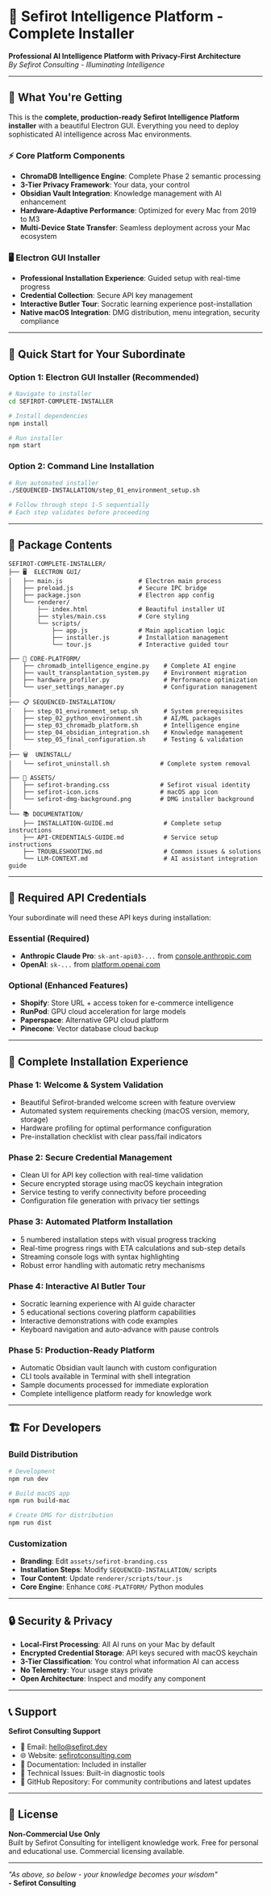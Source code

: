 # 🚀 Sefirot Intelligence Platform - Complete Installer

**Professional AI Intelligence Platform with Privacy-First Architecture**  
*By Sefirot Consulting - Illuminating Intelligence*

---

## 🎯 What You're Getting

This is the **complete, production-ready Sefirot Intelligence Platform installer** with a beautiful Electron GUI. Everything you need to deploy sophisticated AI intelligence across Mac environments.

### ⚡ **Core Platform Components**
- **ChromaDB Intelligence Engine**: Complete Phase 2 semantic processing
- **3-Tier Privacy Framework**: Your data, your control
- **Obsidian Vault Integration**: Knowledge management with AI enhancement
- **Hardware-Adaptive Performance**: Optimized for every Mac from 2019 to M3
- **Multi-Device State Transfer**: Seamless deployment across your Mac ecosystem

### 🖥️ **Electron GUI Installer**
- **Professional Installation Experience**: Guided setup with real-time progress
- **Credential Collection**: Secure API key management
- **Interactive Butler Tour**: Socratic learning experience post-installation
- **Native macOS Integration**: DMG distribution, menu integration, security compliance

---

## 🚀 **Quick Start for Your Subordinate**

### **Option 1: Electron GUI Installer (Recommended)**
```bash
# Navigate to installer
cd SEFIROT-COMPLETE-INSTALLER

# Install dependencies
npm install

# Run installer
npm start
```

### **Option 2: Command Line Installation**
```bash
# Run automated installer
./SEQUENCED-INSTALLATION/step_01_environment_setup.sh

# Follow through steps 1-5 sequentially
# Each step validates before proceeding
```

---

## 📁 **Package Contents**

```
SEFIROT-COMPLETE-INSTALLER/
├── 🖥️  ELECTRON GUI/
│   ├── main.js                     # Electron main process
│   ├── preload.js                  # Secure IPC bridge
│   ├── package.json                # Electron app config
│   └── renderer/
│       ├── index.html              # Beautiful installer UI
│       ├── styles/main.css         # Core styling
│       └── scripts/
│           ├── app.js              # Main application logic
│           ├── installer.js        # Installation management
│           └── tour.js             # Interactive guided tour
│
├── 🧠 CORE-PLATFORM/
│   ├── chromadb_intelligence_engine.py    # Complete AI engine
│   ├── vault_transplantation_system.py    # Environment migration
│   ├── hardware_profiler.py               # Performance optimization
│   └── user_settings_manager.py           # Configuration management
│
├── 📋 SEQUENCED-INSTALLATION/
│   ├── step_01_environment_setup.sh       # System prerequisites
│   ├── step_02_python_environment.sh      # AI/ML packages
│   ├── step_03_chromadb_platform.sh       # Intelligence engine
│   ├── step_04_obsidian_integration.sh    # Knowledge management
│   └── step_05_final_configuration.sh     # Testing & validation
│
├── 🗑️  UNINSTALL/
│   └── sefirot_uninstall.sh              # Complete system removal
│
├── 🎨 ASSETS/
│   ├── sefirot-branding.css              # Sefirot visual identity
│   ├── sefirot-icon.icns                 # macOS app icon
│   └── sefirot-dmg-background.png        # DMG installer background
│
└── 📚 DOCUMENTATION/
    ├── INSTALLATION-GUIDE.md              # Complete setup instructions
    ├── API-CREDENTIALS-GUIDE.md           # Service setup instructions
    ├── TROUBLESHOOTING.md                 # Common issues & solutions
    └── LLM-CONTEXT.md                     # AI assistant integration guide
```

---

## 🔐 **Required API Credentials**

Your subordinate will need these API keys during installation:

### **Essential (Required)**
- **Anthropic Claude Pro**: `sk-ant-api03-...` from [console.anthropic.com](https://console.anthropic.com)
- **OpenAI**: `sk-...` from [platform.openai.com](https://platform.openai.com/api-keys)

### **Optional (Enhanced Features)**
- **Shopify**: Store URL + access token for e-commerce intelligence
- **RunPod**: GPU cloud acceleration for large models
- **Paperspace**: Alternative GPU cloud platform
- **Pinecone**: Vector database cloud backup

---

## 🎯 **Complete Installation Experience**

### **Phase 1: Welcome & System Validation**
- Beautiful Sefirot-branded welcome screen with feature overview
- Automated system requirements checking (macOS version, memory, storage)
- Hardware profiling for optimal performance configuration
- Pre-installation checklist with clear pass/fail indicators

### **Phase 2: Secure Credential Management**
- Clean UI for API key collection with real-time validation
- Secure encrypted storage using macOS keychain integration
- Service testing to verify connectivity before proceeding
- Configuration file generation with privacy tier settings

### **Phase 3: Automated Platform Installation**
- 5 numbered installation steps with visual progress tracking
- Real-time progress rings with ETA calculations and sub-step details
- Streaming console logs with syntax highlighting
- Robust error handling with automatic retry mechanisms

### **Phase 4: Interactive AI Butler Tour**
- Socratic learning experience with AI guide character
- 5 educational sections covering platform capabilities
- Interactive demonstrations with code examples
- Keyboard navigation and auto-advance with pause controls

### **Phase 5: Production-Ready Platform**
- Automatic Obsidian vault launch with custom configuration
- CLI tools available in Terminal with shell integration
- Sample documents processed for immediate exploration
- Complete intelligence platform ready for knowledge work

---

## 🏗️ **For Developers**

### **Build Distribution**
```bash
# Development
npm run dev

# Build macOS app
npm run build-mac

# Create DMG for distribution
npm run dist
```

### **Customization**
- **Branding**: Edit `assets/sefirot-branding.css`
- **Installation Steps**: Modify `SEQUENCED-INSTALLATION/` scripts
- **Tour Content**: Update `renderer/scripts/tour.js`
- **Core Engine**: Enhance `CORE-PLATFORM/` Python modules

---

## 🔒 **Security & Privacy**

- **Local-First Processing**: All AI runs on your Mac by default
- **Encrypted Credential Storage**: API keys secured with macOS keychain
- **3-Tier Classification**: You control what information AI can access
- **No Telemetry**: Your usage stays private
- **Open Architecture**: Inspect and modify any component

---

## 📞 **Support**

**Sefirot Consulting Support**
- 📧 Email: hello@sefirot.dev
- 🌐 Website: [sefirotconsulting.com](https://www.sefirotconsulting.com)
- 📖 Documentation: Included in installer
- 🔧 Technical Issues: Built-in diagnostic tools
- 🐙 GitHub Repository: For community contributions and latest updates

---

## 📜 **License**

**Non-Commercial Use Only**  
Built by Sefirot Consulting for intelligent knowledge work. Free for personal and educational use. Commercial licensing available.

---

*"As above, so below - your knowledge becomes your wisdom"*  
**- Sefirot Consulting**